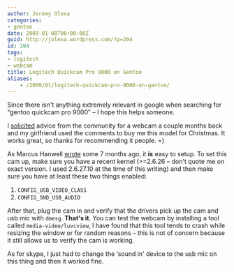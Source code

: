 ```yaml
---
author: Jeremy Olexa
categories:
- gentoo
date: 2009-01-08T00:00:00Z
guid: http://jolexa.wordpress.com/?p=204
id: 204
tags:
- logitech
- webcam
title: Logitech Quickcam Pro 9000 on Gentoo
aliases:
    - /2009/01/logitech-quickcam-pro-9000-on-gentoo/
---
```


Since there isn't anything extremely relevant in google when searching for &#8220;gentoo quickcam pro 9000&#8243; &#8211; I hope this helps someone.

I [solicited][1] advice from the community for a webcam a couple months back and my girlfriend used the comments to buy me this model for Christmas. It works great, so thanks for recommending it people. =)

As Marcus Hanwell [wrote][2] some 7 months ago, it **is** easy to setup. To set this cam up, make sure you have a recent kernel (>=2.6.26 &#8211; don't quote me on exact version. I used 2.6.27.10 at the time of this writing) and then make sure you have at least these two things enabled:

  1. `CONFIG_USB_VIDEO_CLASS`
  2. `CONFIG_SND_USB_AUDIO`

After that, plug the cam in and verify that the drivers pick up the cam and usb mic with `dmesg`. **That's it**. You can test the webcam by installing a tool called `media-video/luvcview`, I have found that this tool tends to crash while resizing the window or for random reasons &#8211; this is not of concern because it still allows us to verify the cam is working.

As for skype, I just had to change the &#8216;sound in' device to the usb mic on this thing and then it worked fine.

 [1]: http://blog.jolexa.net/2008/11/13/gentoo-best-webcam/
 [2]: http://blog.cryos.net/archives/183-New-Webcam-and-Linux.html